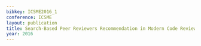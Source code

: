 ```yaml
---
bibkey: ICSME2016_1
conference: ICSME
layout: publication
title: Search-Based Peer Reviewers Recommendation in Modern Code Review
year: 2016
---
```

